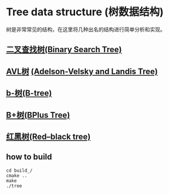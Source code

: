 # Tree data structure (树数据结构)
树是非常常见的结构，在这里将几种出名的结构进行简单分析和实现。
## [二叉查找树](./doc/bst.md)[(Binary Search Tree)](https://en.wikipedia.org/wiki/Binary_search_tree)
## [AVL树](./doc/avlt.md) [(Adelson-Velsky and Landis Tree)](https://en.wikipedia.org/wiki/AVL_tree)
## [b-树](./doc/btree.md)[(B-tree)](https://en.wikipedia.org/wiki/B-tree)
## [B+树](./doc/bptree.md)[(BPlus Tree)](https://en.wikipedia.org/wiki/B%2B_tree)
## [红黑树](./doc/redblacktree.md)[(Red–black tree)](https://en.wikipedia.org/wiki/Red%E2%80%93black_tree)

## how to build
```
cd build_/
cmake ..
make
./tree
```
